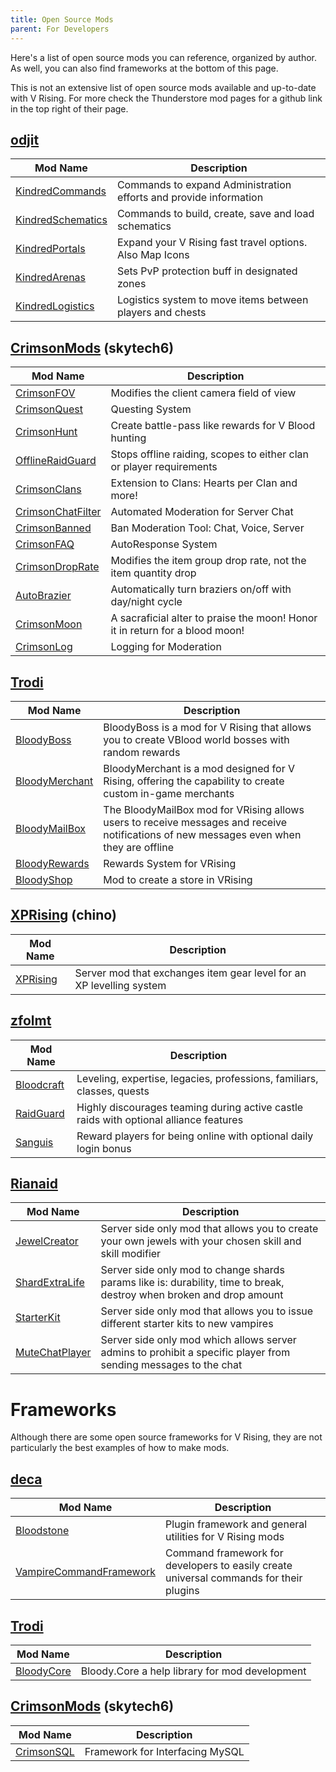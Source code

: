 ```yaml
---
title: Open Source Mods
parent: For Developers
---
```


Here's a list of open source mods you can reference, organized by author. As well, you can also find frameworks at the bottom of this page. 

This is not an extensive list of open source mods available and up-to-date with V Rising. For more check the Thunderstore mod pages for a github link in the top right of their page. 

## [odjit](https://github.com/Odjit)
| Mod Name | Description |
|-------|-------|
| [KindredCommands](https://github.com/Odjit/KindredCommands) | Commands to expand Administration efforts and provide information |
| [KindredSchematics](https://github.com/Odjit/KindredSchematics) | Commands to build, create, save and load schematics |
| [KindredPortals](https://github.com/Odjit/KindredPortals) | Expand your V Rising fast travel options. Also Map Icons |
| [KindredArenas](https://github.com/Odjit/KindredArenas) | Sets PvP protection buff in designated zones |
| [KindredLogistics](https://github.com/Odjit/KindredLogistics) | Logistics system to move items between players and chests |

## [CrimsonMods](https://github.com/CrimsonMods) (skytech6)
| Mod Name | Description |
|-------|-------|
| [CrimsonFOV](https://github.com/CrimsonMods/CrimsonFOV) | Modifies the client camera field of view |
| [CrimsonQuest](https://github.com/CrimsonMods/CrimsonQuest) | Questing System |
| [CrimsonHunt](https://thunderstore.io/c/v-rising/p/skytech6/CrimsonHunt/) | Create battle-pass like rewards for V Blood hunting |
| [OfflineRaidGuard](https://github.com/CrimsonMods/OfflineRaidGuard) | Stops offline raiding, scopes to either clan or player requirements |
| [CrimsonClans](https://github.com/CrimsonMods/CrimsonClans) | Extension to Clans: Hearts per Clan and more! |
| [CrimsonChatFilter](https://github.com/CrimsonMods/CrimsonChatFilter) | Automated Moderation for Server Chat |
| [CrimsonBanned](https://github.com/CrimsonMods/CrimsonBanned) | Ban Moderation Tool: Chat, Voice, Server |
| [CrimsonFAQ](https://github.com/CrimsonMods/CrimsonFAQ) | AutoResponse System |
| [CrimsonDropRate](https://github.com/CrimsonMods/CrimsonDropRate) | Modifies the item group drop rate, not the item quantity drop |
| [AutoBrazier](https://github.com/CrimsonMods/AutoBrazier) | Automatically turn braziers on/off with day/night cycle |
| [CrimsonMoon](https://github.com/CrimsonMods/CrimsonMoon) | A sacraficial alter to praise the moon! Honor it in return for a blood moon! |
| [CrimsonLog](https://github.com/CrimsonMods/CrimsonLog) | Logging for Moderation |

## [Trodi](https://github.com/oscarpedrero/)
| Mod Name | Description |
|-------|-------|
| [BloodyBoss](https://github.com/oscarpedrero/BloodyBoss) | BloodyBoss is a mod for V Rising that allows you to create VBlood world bosses with random rewards |
| [BloodyMerchant](https://thunderstore.io/c/v-rising/p/Trodi/BloodyMerchant/) | BloodyMerchant is a mod designed for V Rising, offering the capability to create custom in-game merchants |
| [BloodyMailBox](https://thunderstore.io/c/v-rising/p/Trodi/BloodyMailBox/) | The BloodyMailBox mod for VRising allows users to receive messages and receive notifications of new messages even when they are offline |
| [BloodyRewards](https://github.com/oscarpedrero/BloodyRewards) | Rewards System for VRising |
| [BloodyShop](https://github.com/oscarpedrero/BloodyShop) | Mod to create a store in VRising |

## [XPRising](https://github.com/aontas) (chino)
| Mod Name | Description |
|-------|-------|
| [XPRising](https://github.com/aontas/XPRising) | Server mod that exchanges item gear level for an XP levelling system |

## [zfolmt](https://github.com/mfoltz)
| Mod Name | Description |
|-------|-------|
| [Bloodcraft](https://github.com/mfoltz/Bloodcraft) | Leveling, expertise, legacies, professions, familiars, classes, quests |
| [RaidGuard](https://github.com/mfoltz/RaidGuard) | Highly discourages teaming during active castle raids with optional alliance features |
| [Sanguis](https://github.com/mfoltz/Sanguis) | Reward players for being online with optional daily login bonus |

## [Rianaid](https://github.com/Rianaid)
| Mod Name | Description |
|-------|-------|
| [JewelCreator](https://github.com/Rianaid/JewelCreator) | Server side only mod that allows you to create your own jewels with your chosen skill and skill modifier |
| [ShardExtraLife](https://github.com/Rianaid/ShardExtraLife) | Server side only mod to change shards params like is: durability, time to break, destroy when broken and drop amount |
| [StarterKit](https://github.com/Rianaid/StarterKit) | Server side only mod that allows you to issue different starter kits to new vampires |
| [MuteChatPlayer](https://github.com/Rianaid/MuteChatPlayer) | Server side only mod which allows server admins to prohibit a specific player from sending messages to the chat |

# Frameworks

Although there are some open source frameworks for V Rising, they are not particularly the best examples of how to make mods. 

## [deca](https://github.com/decaprime)
| Mod Name | Description |
|-------|-------|
| [Bloodstone](https://github.com/decaprime/Bloodstone) | Plugin framework and general utilities for V Rising mods |
| [VampireCommandFramework](https://github.com/decaprime/VampireCommandFramework) | Command framework for developers to easily create universal commands for their plugins |

## [Trodi](https://github.com/oscarpedrero/)
| Mod Name | Description |
|-------|-------|
| [BloodyCore](https://github.com/oscarpedrero/BloodyCore) | Bloody.Core a help library for mod development |

## [CrimsonMods](https://github.com/CrimsonMods/) (skytech6)
| Mod Name | Description |
|-------|-------|
| [CrimsonSQL](https://github.com/CrimsonMods/CrimsonSQL) | Framework for Interfacing MySQL |
